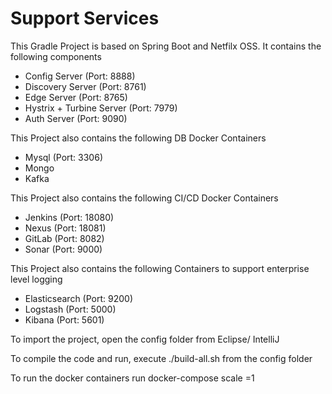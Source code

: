 # Support Services

This Gradle Project is based on Spring Boot and Netfilx OSS. It contains the following components

* Config Server (Port: 8888)
* Discovery Server (Port: 8761)
* Edge Server (Port: 8765)
* Hystrix + Turbine Server (Port: 7979)
* Auth Server (Port: 9090)

This Project also contains the following DB Docker Containers

* Mysql (Port: 3306)
* Mongo
* Kafka

This Project also contains the following CI/CD Docker Containers

* Jenkins (Port: 18080)
* Nexus (Port: 18081)
* GitLab (Port: 8082)
* Sonar (Port: 9000)

This Project also contains the following Containers to support enterprise level logging
* Elasticsearch (Port: 9200)
* Logstash (Port: 5000)
* Kibana (Port: 5601)

To import the project, open the config folder from Eclipse/ IntelliJ

To compile the code and run, execute ./build-all.sh from the config folder

To run the docker containers run docker-compose scale <service-name>=1
